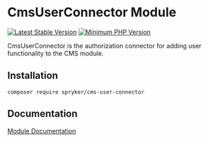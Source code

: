 # CmsUserConnector Module
[![Latest Stable Version](https://poser.pugx.org/spryker/cms-user-connector/v/stable.svg)](https://packagist.org/packages/spryker/cms-user-connector)
[![Minimum PHP Version](https://img.shields.io/badge/php-%3E%3D%207.4-8892BF.svg)](https://php.net/)

CmsUserConnector is the authorization connector for adding user functionality to the CMS module.

## Installation

```
composer require spryker/cms-user-connector
```

## Documentation

[Module Documentation](https://academy.spryker.com/developing_with_spryker/module_guide/content_management/cms/cms.html)
